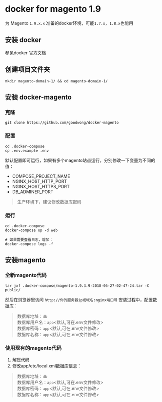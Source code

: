 
# docker for magento 1.9
为 Magento `1.9.x.x` 准备的docker环境，可能`1.7.x`，`1.8.x`也能用



## 安装 docker
参见docker 官方文档



## 创建项目文件夹
```shell
mkdir magento-domain-1/ && cd magento-domain-1/
```



## 安装 docker-magento

### 克隆
```shell
git clone https://github.com/goodwong/docker-magento
```

### 配置
```shell
cd .docker-compose
cp .env.example .env
```
默认配置即可运行，如果有多个magento站点运行，分别修改一下变量为不同的值：
- COMPOSE_PROJECT_NAME  
- NGINX_HOST_HTTP_PORT  
- NGINX_HOST_HTTPS_PORT  
- DB_ADMINER_PORT  

> 生产环境下，建议修改数据库密码  

### 运行
```shell
cd .docker-compose
docker-compose up -d web

# 如果需要查看日志，增加：
docker-compose logs -f
```



## 安装magento

### 全新magento代码
```shell
tar jxf .docker-compose/magento-1.9.3.9-2018-06-27-02-47-24.tar -C public/
```
然后在浏览器里访问 `http://你的服务器ip或域名:nginx端口号`
安装过程中，配置数据库：
> 数据库地址：`db`  
> 数据库用户名：`app`<默认,可在.env文件修改>  
> 数据库密码：`app`<默认,可在.env文件修改>  
> 数据库名称：`app`<默认,可在.env文件修改>  

### 使用现有的magento代码
1. 解压代码
2. 修改app/etc/local.xml数据库信息：
> 数据库地址：`db`  
> 数据库用户名：`app`<默认,可在.env文件修改>  
> 数据库密码：`app`<默认,可在.env文件修改>  
> 数据库名称：`app`<默认,可在.env文件修改>  
